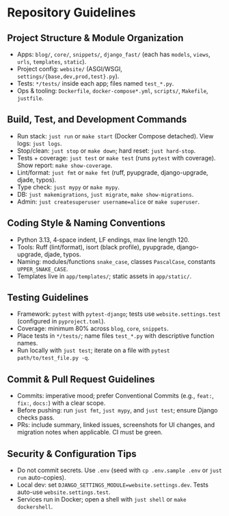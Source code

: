 # Repository Guidelines

## Project Structure & Module Organization
- Apps: `blog/`, `core/`, `snippets/`, `django_fast/` (each has `models`, `views`, `urls`, `templates`, `static`).
- Project config: `website/` (ASGI/WSGI, `settings/{base,dev,prod,test}.py`).
- Tests: `*/tests/` inside each app; files named `test_*.py`.
- Ops & tooling: `Dockerfile`, `docker-compose*.yml`, `scripts/`, `Makefile`, `justfile`.

## Build, Test, and Development Commands
- Run stack: `just run` or `make start` (Docker Compose detached). View logs: `just logs`.
- Stop/clean: `just stop` or `make down`; hard reset: `just hard-stop`.
- Tests + coverage: `just test` or `make test` (runs `pytest` with coverage). Show report: `make show-coverage`.
- Lint/format: `just fmt` or `make fmt` (ruff, pyupgrade, django-upgrade, djade, typos).
- Type check: `just mypy` or `make mypy`.
- DB: `just makemigrations`, `just migrate`, `make show-migrations`.
- Admin: `just createsuperuser username=alice` or `make superuser`.

## Coding Style & Naming Conventions
- Python 3.13, 4‑space indent, LF endings, max line length 120.
- Tools: Ruff (lint/format), isort (black profile), pyupgrade, django-upgrade, djade, typos.
- Naming: modules/functions `snake_case`, classes `PascalCase`, constants `UPPER_SNAKE_CASE`.
- Templates live in `app/templates/`; static assets in `app/static/`.

## Testing Guidelines
- Framework: `pytest` with `pytest-django`; tests use `website.settings.test` (configured in `pyproject.toml`).
- Coverage: minimum 80% across `blog`, `core`, `snippets`.
- Place tests in `*/tests/`; name files `test_*.py` with descriptive function names.
- Run locally with `just test`; iterate on a file with `pytest path/to/test_file.py -q`.

## Commit & Pull Request Guidelines
- Commits: imperative mood; prefer Conventional Commits (e.g., `feat:`, `fix:`, `docs:`) with a clear scope.
- Before pushing: run `just fmt`, `just mypy`, and `just test`; ensure Django checks pass.
- PRs: include summary, linked issues, screenshots for UI changes, and migration notes when applicable. CI must be green.

## Security & Configuration Tips
- Do not commit secrets. Use `.env` (seed with `cp .env.sample .env` or `just run` auto-copies).
- Local dev: set `DJANGO_SETTINGS_MODULE=website.settings.dev`. Tests auto-use `website.settings.test`.
- Services run in Docker; open a shell with `just shell` or `make dockershell`.
